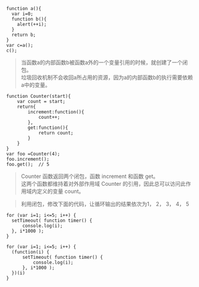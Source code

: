 ```
function a(){
  var i=0;
  function b(){
    alert(++i);
  }
  return b;
}
var c=a();
c();
```
> 当函数a的内部函数b被函数a外的一个变量引用的时候，就创建了一个闭包。  
  垃圾回收机制不会收回a所占用的资源，因为a的内部函数b的执行需要依赖a中的变量。

```
function Counter(start){
    var count = start;
    return{
        increment:function(){
            count++;
        },
        get:function(){
            return count;
        }
    }
}
var foo =Counter(4);
foo.increment();
foo.get();  // 5
```
> Counter 函数返回两个闭包，函数 increment 和函数 get。  
 这两个函数都维持着对外部作用域 Counter 的引用，因此总可以访问此作用域内定义的变量 count。

> 利用闭包，修改下面的代码，让循环输出的结果依次为1， 2， 3， 4， 5

```
for (var i=1; i<=5; i++) { 
  setTimeout( function timer() {
      console.log(i);
  }, i*1000 );
}
```

```
for (var i=1; i<=5; i++) { 
  (function(i) {
      setTimeout( function timer() {
          console.log(i);
      }, i*1000 );
  })(i)
}
```

